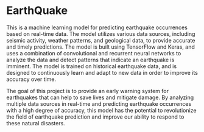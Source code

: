 # EarthQuake

This is a machine learning model for predicting earthquake occurrences based on real-time data. The model utilizes various data sources, including seismic activity, weather patterns, and geological data, to provide accurate and timely predictions. The model is built using TensorFlow and Keras, and uses a combination of convolutional and recurrent neural networks to analyze the data and detect patterns that indicate an earthquake is imminent. The model is trained on historical earthquake data, and is designed to continuously learn and adapt to new data in order to improve its accuracy over time.

The goal of this project is to provide an early warning system for earthquakes that can help to save lives and mitigate damage. By analyzing multiple data sources in real-time and predicting earthquake occurrences with a high degree of accuracy, this model has the potential to revolutionize the field of earthquake prediction and improve our ability to respond to these natural disasters.

